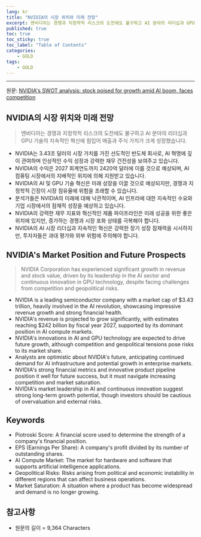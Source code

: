 ```yaml
---
lang: kr
title: "NVIDIA의 시장 위치와 미래 전망"
excerpt: 엔비디아는 경쟁과 지정학적 리스크의 도전에도 불구하고 AI 분야의 리더십과 GPU 기술의 지속적인 혁신에 힘입어 매출과 주식 가치가 크게 성장했습니다.
published: true
toc: true
toc_sticky: true
toc_label: "Table of Contents"
categories:
    - GOLD
tags:
    - GOLD
---
```


---

  원문: [NVIDIA's SWOT analysis: stock poised for growth amid AI boom, faces competition](https://www.investing.com/news/swot-analysis/nvidias-swot-analysis-stock-poised-for-growth-amid-ai-boom-faces-competition-93CH-3801792)

## NVIDIA의 시장 위치와 미래 전망

> 엔비디아는 경쟁과 지정학적 리스크의 도전에도 불구하고 AI 분야의 리더십과 GPU 기술의 지속적인 혁신에 힘입어 매출과 주식 가치가 크게 성장했습니다.


- NVIDIA는 3.43조 달러의 시장 가치를 가진 선도적인 반도체 회사로, AI 혁명에 깊이 관여하며 인상적인 수익 성장과 강력한 재무 건전성을 보여주고 있습니다.
- NVIDIA의 수익은 2027 회계연도까지 2420억 달러에 이를 것으로 예상되며, AI 컴퓨팅 시장에서의 지배적인 위치에 의해 지원받고 있습니다.
- NVIDIA의 AI 및 GPU 기술 혁신은 미래 성장을 이끌 것으로 예상되지만, 경쟁과 지정학적 긴장이 시장 점유율에 위험을 초래할 수 있습니다.
- 분석가들은 NVIDIA의 미래에 대해 낙관적이며, AI 인프라에 대한 지속적인 수요와 기업 시장에서의 잠재적 성장을 예상하고 있습니다.
- NVIDIA의 강력한 재무 지표와 혁신적인 제품 파이프라인은 미래 성공을 위한 좋은 위치에 있지만, 증가하는 경쟁과 시장 포화 상태를 극복해야 합니다.
- NVIDIA의 AI 시장 리더십과 지속적인 혁신은 강력한 장기 성장 잠재력을 시사하지만, 투자자들은 과대 평가와 외부 위험에 주의해야 합니다.

## NVIDIA's Market Position and Future Prospects

> NVIDIA Corporation has experienced significant growth in revenue and stock value, driven by its leadership in the AI sector and continuous innovation in GPU technology, despite facing challenges from competition and geopolitical risks.


- NVIDIA is a leading semiconductor company with a market cap of $3.43 trillion, heavily involved in the AI revolution, showcasing impressive revenue growth and strong financial health.
- NVIDIA's revenue is projected to grow significantly, with estimates reaching $242 billion by fiscal year 2027, supported by its dominant position in AI compute markets.
- NVIDIA's innovations in AI and GPU technology are expected to drive future growth, although competition and geopolitical tensions pose risks to its market share.
- Analysts are optimistic about NVIDIA's future, anticipating continued demand for AI infrastructure and potential growth in enterprise markets.
- NVIDIA's strong financial metrics and innovative product pipeline position it well for future success, but it must navigate increasing competition and market saturation.
- NVIDIA's market leadership in AI and continuous innovation suggest strong long-term growth potential, though investors should be cautious of overvaluation and external risks.

## Keywords

- Piotroski Score: A financial score used to determine the strength of a company's financial position.
- EPS (Earnings Per Share): A company's profit divided by its number of outstanding shares.
- AI Compute Market: The market for hardware and software that supports artificial intelligence applications.
- Geopolitical Risks: Risks arising from political and economic instability in different regions that can affect business operations.
- Market Saturation: A situation where a product has become widespread and demand is no longer growing.

## 참고사항

- 원문의 길이 = 9,364 Characters

